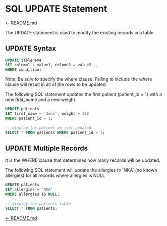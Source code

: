 # SQL UPDATE Statement

[← README.md](../README.md)

The UPDATE statement is used to modify the existing records in a table.

## UPDATE Syntax

```sql
UPDATE tablename
SET column1 = value1, column2 = value2, ...
WHERE condition;
```
Note: Be sure to specify the where clause. Failing to include the where clause will result in all of the rows to be updated.

The following SQL statement updates the first patient (patient_id = 1) with a new first_name and a new weight.


```sql
UPDATE patients
SET first_name = 'John', weight = 120
WHERE patient_id = 1;
​
-- display the patient we just updated
SELECT * FROM patients WHERE patient_id = 1;
```


## UPDATE Multiple Records

It is the WHERE clause that determines how many records will be updated.

The following SQL statement will update the allergies to 'NKA' (no known allergies) for all records where allergies is NULL

```sql
UPDATE patients
SET allergies = 'NKA'
WHERE allergies IS NULL;
​
-- display the patients table
SELECT * FROM patients;
```

[← README.md](../README.md)